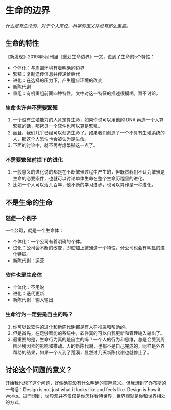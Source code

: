 # 生命的边界

*什么是有生命的，对于个人来说，科学的定义并没有那么重要。*

## 生命的特性
《新发现》2019年5月刊里《重划生命边界》一文，说到了生命的5个特性：
* 个体化：与周围环境有着明确的边界
* 繁殖：复制遗传信息并传递给后代
* 进化：在选择的压力下，产生适应环境的改变
* 新陈代谢
* 重组：有机重组前面四种特性。文中对这一特征的描述很模糊。暂不讨论。

### 生命也许并不需要繁殖
1. 一个没有生殖能力的人肯定算生命，如果你说可以用他的 DNA 再造一个人算繁殖的话，那拷贝一个软件也可以算是繁殖。  
2. 而且，我们几乎已经可以创造生命了。如果我们创造了一个不具有生殖系统的人，那这个人恐怕也会被认为是生命。
3. 下面的讨论中，就不再考虑繁殖这一点了。  

### 不需要繁殖前提下的进化
1. 一般意义的进化说的都是在不断繁殖过程中产生的，但既然我们不认为繁殖是生命的必要条件，也就可以讨论单体生命在整个生命历程里的进化。
2. 比如一个人可以活几百年，他不断的学习进步，也可以算作是一种进化。


## 不是生命的生命
### 随便一个例子
一个公司，就是一个生命体：
* 个体化：一个公司有着明确的个体。
* 进化：公司会不断的改变，即使加上繁殖这一个特性，分公司也会有明显的进化特征。
* 新陈代谢：运营

### 软件也是生命体
* 个体化：不用说
* 进化：迭代更新
* 新陈代谢：输入输出

### 生命行为一定要是自主的吗？
1. 你可以说软件的进化和新陈代谢都是有人在推进和帮助的。
2. 但是首先，在足够智能的系统中，软件真的可以自我更新和管理输入输出了。
3. 最重要的是，生命行为真的是自主的吗？一个人的行为和思维，总是会受到周围环境因素的影响和推动。人的新陈代谢，也都不是自己完成的，同样是外界帮助的结果，如果一个人到了荒漠，显然过几天新陈代谢也就停止了。


## 讨论这个问题的意义？
开始我也想了这个问题，好像确实没有什么明确的实际意义。但我想到了乔布斯的一句话：Design is not just what it looks like and feels like. Design is how it works。进而想到，世界观并不仅仅是你怎样看待世界，世界观就是你和世界相处的方式。
